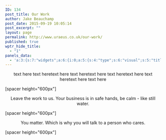 ```yaml
---
ID: 134
post_title: Our Work
author: Jake Beauchamp
post_date: 2015-09-19 10:05:14
post_excerpt: ""
layout: page
permalink: http://www.uraeus.co.uk/our-work/
published: true
wptr_hide_title:
  - "1"
panels_data:
  - 'a:3:{s:7:"widgets";a:6:{i:0;a:5:{s:4:"type";s:6:"visual";s:5:"title";s:0:"";s:4:"text";s:280:"<p style="text-align: center;"><span class="our-text">text here text here</span><span class="our-text">text here text here</span><span class="our-text">text here text here</span><span class="our-text">text here text here</span><span class="our-text">text here text here</span></p>";s:6:"filter";s:1:"1";s:11:"panels_info";a:6:{s:5:"class";s:30:"WP_Widget_Black_Studio_TinyMCE";s:4:"grid";i:0;s:4:"cell";i:1;s:2:"id";i:0;s:9:"widget_id";s:36:"2f40ff4f-7b2c-43a9-bcf3-e8630532a9db";s:5:"style";a:2:{s:27:"background_image_attachment";b:0;s:18:"background_display";s:4:"tile";}}}i:1;a:5:{s:4:"type";s:6:"visual";s:5:"title";s:0:"";s:4:"text";s:30:"<p>[spacer height="600px"]</p>";s:6:"filter";s:1:"1";s:11:"panels_info";a:7:{s:5:"class";s:30:"WP_Widget_Black_Studio_TinyMCE";s:3:"raw";b:0;s:4:"grid";i:1;s:4:"cell";i:0;s:2:"id";i:1;s:9:"widget_id";s:36:"22ded26c-0d65-4615-803a-03274da31a12";s:5:"style";a:1:{s:18:"background_display";s:4:"tile";}}}i:2;a:5:{s:4:"type";s:6:"visual";s:5:"title";s:0:"";s:4:"text";s:146:"<p style="text-align: center;"><span class="our-text">Leave the work to us. Your business is in safe hands, be calm - like still water.</span></p>";s:6:"filter";s:1:"1";s:11:"panels_info";a:7:{s:5:"class";s:30:"WP_Widget_Black_Studio_TinyMCE";s:3:"raw";b:0;s:4:"grid";i:2;s:4:"cell";i:1;s:2:"id";i:2;s:9:"widget_id";s:36:"dd519257-8957-432c-bdc6-97a82d585a5a";s:5:"style";a:1:{s:18:"background_display";s:4:"tile";}}}i:3;a:5:{s:4:"type";s:6:"visual";s:5:"title";s:0:"";s:4:"text";s:30:"<p>[spacer height="600px"]</p>";s:6:"filter";s:1:"1";s:11:"panels_info";a:7:{s:5:"class";s:30:"WP_Widget_Black_Studio_TinyMCE";s:3:"raw";b:0;s:4:"grid";i:3;s:4:"cell";i:0;s:2:"id";i:3;s:9:"widget_id";s:36:"3307d4bf-27d9-4b52-82a9-e01637851ed9";s:5:"style";a:1:{s:18:"background_display";s:4:"tile";}}}i:4;a:5:{s:4:"type";s:6:"visual";s:5:"title";s:0:"";s:4:"text";s:126:"<p style="text-align: center;"><span class="our-text">You matter. Which is why you will talk to a person who cares.</span></p>";s:6:"filter";s:1:"1";s:11:"panels_info";a:7:{s:5:"class";s:30:"WP_Widget_Black_Studio_TinyMCE";s:3:"raw";b:0;s:4:"grid";i:4;s:4:"cell";i:1;s:2:"id";i:4;s:9:"widget_id";s:36:"65de46d8-fc0e-46dd-a366-4d5b170a38c9";s:5:"style";a:1:{s:18:"background_display";s:4:"tile";}}}i:5;a:5:{s:4:"type";s:6:"visual";s:5:"title";s:0:"";s:4:"text";s:30:"<p>[spacer height="600px"]</p>";s:6:"filter";s:1:"1";s:11:"panels_info";a:7:{s:5:"class";s:30:"WP_Widget_Black_Studio_TinyMCE";s:3:"raw";b:0;s:4:"grid";i:5;s:4:"cell";i:0;s:2:"id";i:5;s:9:"widget_id";s:36:"9bb66903-0d61-49d8-b9e1-b137cf2e5da7";s:5:"style";a:1:{s:18:"background_display";s:4:"tile";}}}}s:5:"grids";a:6:{i:0;a:2:{s:5:"cells";i:3;s:5:"style";a:0:{}}i:1;a:2:{s:5:"cells";i:1;s:5:"style";a:3:{s:11:"row_stretch";s:4:"full";s:27:"background_image_attachment";i:276;s:18:"background_display";s:5:"cover";}}i:2;a:2:{s:5:"cells";i:3;s:5:"style";a:0:{}}i:3;a:2:{s:5:"cells";i:1;s:5:"style";a:3:{s:11:"row_stretch";s:4:"full";s:27:"background_image_attachment";i:278;s:18:"background_display";s:5:"cover";}}i:4;a:2:{s:5:"cells";i:3;s:5:"style";a:0:{}}i:5;a:2:{s:5:"cells";i:1;s:5:"style";a:3:{s:11:"row_stretch";s:4:"full";s:27:"background_image_attachment";i:281;s:18:"background_display";s:5:"cover";}}}s:10:"grid_cells";a:12:{i:0;a:2:{s:4:"grid";i:0;s:6:"weight";d:0.14999999999999999;}i:1;a:2:{s:4:"grid";i:0;s:6:"weight";d:0.69999999999999996;}i:2;a:2:{s:4:"grid";i:0;s:6:"weight";d:0.14999999999999999;}i:3;a:2:{s:4:"grid";i:1;s:6:"weight";i:1;}i:4;a:2:{s:4:"grid";i:2;s:6:"weight";d:0.14999999999999999;}i:5;a:2:{s:4:"grid";i:2;s:6:"weight";d:0.69999999999999996;}i:6;a:2:{s:4:"grid";i:2;s:6:"weight";d:0.14999999999999999;}i:7;a:2:{s:4:"grid";i:3;s:6:"weight";i:1;}i:8;a:2:{s:4:"grid";i:4;s:6:"weight";d:0.14999999999999999;}i:9;a:2:{s:4:"grid";i:4;s:6:"weight";d:0.69999999999999996;}i:10;a:2:{s:4:"grid";i:4;s:6:"weight";d:0.14999999999999999;}i:11;a:2:{s:4:"grid";i:5;s:6:"weight";i:1;}}}'
---
```

<p style="text-align: center;"><span class="our-text">text here text here</span><span class="our-text">text here text here</span><span class="our-text">text here text here</span><span class="our-text">text here text here</span><span class="our-text">text here text here</span></p><p>[spacer height="600px"]</p><p style="text-align: center;"><span class="our-text">Leave the work to us. Your business is in safe hands, be calm - like still water.</span></p><p>[spacer height="600px"]</p><p style="text-align: center;"><span class="our-text">You matter. Which is why you will talk to a person who cares.</span></p><p>[spacer height="600px"]</p>